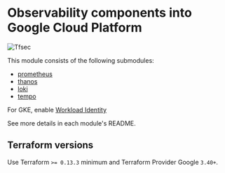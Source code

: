 # Observability components into Google Cloud Platform

![Tfsec](https://github.com/nlamirault/terraform-google-observability/workflows/Tfsec/badge.svg)

This module consists of the following submodules:

- [prometheus](https://github.com/nlamirault/terraform-google-observability/tree/master/modules/prometheus)
- [thanos](https://github.com/nlamirault/terraform-google-observability/tree/master/modules/thanos)
- [loki](https://github.com/nlamirault/terraform-google-observability/tree/master/modules/loki)
- [tempo](https://github.com/nlamirault/terraform-google-observability/tree/master/modules/tempo)

For GKE, enable [Workload Identity](https://cloud.google.com/kubernetes-engine/docs/how-to/workload-identity)

See more details in each module's README.

## Terraform versions

Use Terraform `>= 0.13.3` minimum and Terraform Provider Google `3.40+`.
